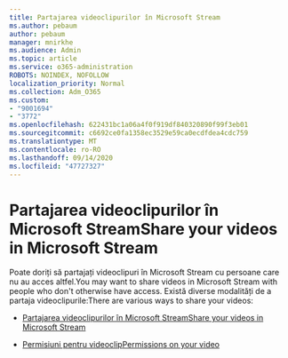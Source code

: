 ```yaml
---
title: Partajarea videoclipurilor în Microsoft Stream
ms.author: pebaum
author: pebaum
manager: mnirkhe
ms.audience: Admin
ms.topic: article
ms.service: o365-administration
ROBOTS: NOINDEX, NOFOLLOW
localization_priority: Normal
ms.collection: Adm_O365
ms.custom:
- "9001694"
- "3772"
ms.openlocfilehash: 622431bc1a06a4f0f919df840320890f99f3eb01
ms.sourcegitcommit: c6692ce0fa1358ec3529e59ca0ecdfdea4cdc759
ms.translationtype: MT
ms.contentlocale: ro-RO
ms.lasthandoff: 09/14/2020
ms.locfileid: "47727327"
---
```

# <a name="share-your-videos-in-microsoft-stream"></a><span data-ttu-id="f0ec4-102">Partajarea videoclipurilor în Microsoft Stream</span><span class="sxs-lookup"><span data-stu-id="f0ec4-102">Share your videos in Microsoft Stream</span></span>

<span data-ttu-id="f0ec4-103">Poate doriți să partajați videoclipuri în Microsoft Stream cu persoane care nu au acces altfel.</span><span class="sxs-lookup"><span data-stu-id="f0ec4-103">You may want to share videos in Microsoft Stream with people who don't otherwise have access.</span></span> <span data-ttu-id="f0ec4-104">Există diverse modalități de a partaja videoclipurile:</span><span class="sxs-lookup"><span data-stu-id="f0ec4-104">There are various ways to share your videos:</span></span>

- [<span data-ttu-id="f0ec4-105">Partajarea videoclipurilor în Microsoft Stream</span><span class="sxs-lookup"><span data-stu-id="f0ec4-105">Share your videos in Microsoft Stream</span></span>](https://docs.microsoft.com/stream/portal-share-video)

- [<span data-ttu-id="f0ec4-106">Permisiuni pentru videoclip</span><span class="sxs-lookup"><span data-stu-id="f0ec4-106">Permissions on your video</span></span>](https://docs.microsoft.com/stream/portal-share-video#permissions-on-your-video)
